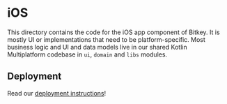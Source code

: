 # iOS

This directory contains the code for the iOS app component of Bitkey. It is mostly UI or implementations that need to be platform-specific. Most business logic and UI and data models live in our shared Kotlin Multiplatform codebase in `ui`, `domain` and `libs` modules.

## Deployment

Read our [deployment instructions](https://docs.google.com/document/d/12iE8jP0n9ggoQV7kaZ-f0cQ5M7ejdYOUsOe34lo45qc/edit)!
